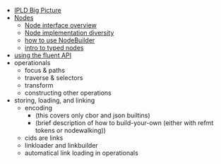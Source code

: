 - [IPLD Big Picture](./big-picture.md)
- [Nodes](./nodes.md)
	- [Node interface overview](./nodes.md#the-node-interface)
	- [Node implementation diversity](./nodes.md#node-implementations)
	- [how to use NodeBuilder](./nodes.md#using-nodebuilder)
	- [intro to typed nodes](./nodes.md#typed-nodes)
- [using the fluent API](./fluent.md)
- operationals
	- focus & paths
	- traverse & selectors
	- transform
	- constructing other operations
- storing, loading, and linking
	- encoding
		- (this covers only cbor and json builtins)
		- (brief description of how to build-your-own (either with refmt tokens or nodewalking))
	- cids are links
	- linkloader and linkbuilder
	- automatical link loading in operationals
